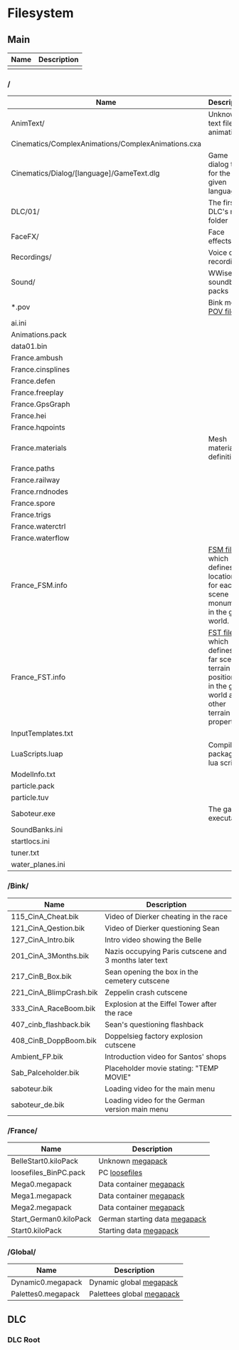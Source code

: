 # Filesystem

## Main

|Name|Description|
|-|-|
|||

### /

|Name|Description|
|-|-|
|AnimText/|Unknown text files for animations|
|Cinematics/ComplexAnimations/ComplexAnimations.cxa||
|Cinematics/Dialog/[language]/GameText.dlg|Game dialog texts for the given language|
|DLC/01/|The first DLC's root folder|
|FaceFX/|Face effects?|
|Recordings/|Voice over recordings|
|Sound/|WWise soundbank packs|
|*.pov|Bink movie [POV files](formats/pov.md)|
|ai.ini||
|Animations.pack||
|data01.bin||
|France.ambush||
|France.cinsplines||
|France.defen||
|France.freeplay||
|France.GpsGraph||
|France.hei||
|France.hqpoints||
|France.materials|Mesh material definitions|
|France.paths||
|France.railway||
|France.rndnodes||
|France.spore||
|France.trigs||
|France.waterctrl||
|France.waterflow||
|France_FSM.info|[FSM file](formats/france_fsm.md) which defines locations for each far scene monument in the game world.|
|France_FST.info|[FST file](formats/france_fst.md) which defines the far scene terrain positioning in the game world and other terrain properties.|
|InputTemplates.txt||
|LuaScripts.luap|Compiled & packaged lua scripts|
|ModelInfo.txt||
|particle.pack||
|particle.tuv||
|Saboteur.exe|The game's executable|
|SoundBanks.ini||
|startlocs.ini||
|tuner.txt||
|water_planes.ini||

### /Bink/

|Name|Description|
|-|-|
|115_CinA_Cheat.bik| Video of Dierker cheating in the race|
|121_CinA_Qestion.bik| Video of Dierker questioning Sean|
|127_CinA_Intro.bik|Intro video showing the Belle|
|201_CinA_3Months.bik|Nazis occupying Paris cutscene and 3 months later text|
|217_CinB_Box.bik|Sean opening the box in the cemetery cutscene|
|221_CinA_BlimpCrash.bik|Zeppelin crash cutscene|
|333_CinA_RaceBoom.bik|Explosion at the Eiffel Tower after the race|
|407_cinb_flashback.bik|Sean's questioning flashback|
|408_CinB_DoppBoom.bik|Doppelsieg factory explosion cutscene|
|Ambient_FP.bik|Introduction video for Santos' shops|
|Sab_Palceholder.bik|Placeholder movie stating: "TEMP MOVIE"|
|saboteur.bik|Loading video for the main menu|
|saboteur_de.bik| Loading video for the German version main menu|

### /France/

|Name|Description|
|-|-|
|BelleStart0.kiloPack|Unknown [megapack](formats/megapack.md)|
|loosefiles_BinPC.pack|PC [loosefiles](formats/loosefiles.md)|
|Mega0.megapack|Data container [megapack](formats/megapack.md)|
|Mega1.megapack|Data container [megapack](formats/megapack.md)|
|Mega2.megapack|Data container [megapack](formats/megapack.md)|
|Start_German0.kiloPack|German starting data [megapack](formats/megapack.md)|
|Start0.kiloPack|Starting data [megapack](formats/megapack.md)|

### /Global/

|Name|Description|
|-|-|
|Dynamic0.megapack|Dynamic global [megapack](formats/megapack.md)|
|Palettes0.megapack|Palettees global [megapack](formats/megapack.md)|

## DLC

### DLC Root
